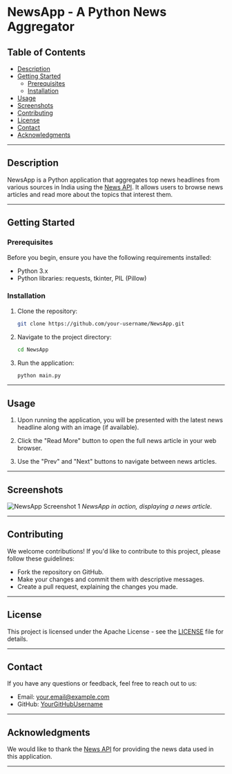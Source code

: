 # NewsApp - A Python News Aggregator

## Table of Contents
- [Description](#description)
- [Getting Started](#getting-started)
  - [Prerequisites](#prerequisites)
  - [Installation](#installation)
- [Usage](#usage)
- [Screenshots](#screenshots)
- [Contributing](#contributing)
- [License](#license)
- [Contact](#contact)
- [Acknowledgments](#acknowledgments)

---

## Description

NewsApp is a Python application that aggregates top news headlines from various sources in India using the [News API](https://newsapi.org/). It allows users to browse news articles and read more about the topics that interest them.

---

## Getting Started

### Prerequisites

Before you begin, ensure you have the following requirements installed:

- Python 3.x
- Python libraries: requests, tkinter, PIL (Pillow)

### Installation

1. Clone the repository:

   ```bash
   git clone https://github.com/your-username/NewsApp.git
   ```

2. Navigate to the project directory:

   ```bash
   cd NewsApp
   ```

3. Run the application:

   ```bash
   python main.py
   ```

---

## Usage

1. Upon running the application, you will be presented with the latest news headline along with an image (if available).

2. Click the "Read More" button to open the full news article in your web browser.

3. Use the "Prev" and "Next" buttons to navigate between news articles.

---

## Screenshots

![NewsApp Screenshot 1]([https://drive.google.com/file/d/1TTU2tiT_wCEBAeKpMqF_9UNbullZgjDt/view?usp=sharing])
*NewsApp in action, displaying a news article.*

---

## Contributing

We welcome contributions! If you'd like to contribute to this project, please follow these guidelines:

- Fork the repository on GitHub.
- Make your changes and commit them with descriptive messages.
- Create a pull request, explaining the changes you made.

---

## License

This project is licensed under the Apache License - see the [LICENSE](LICENSE) file for details.

---

## Contact

If you have any questions or feedback, feel free to reach out to us:

- Email: your.email@example.com
- GitHub: [YourGitHubUsername](https://github.com/monika5463)

---

## Acknowledgments

We would like to thank the [News API](https://newsapi.org/) for providing the news data used in this application.

---
